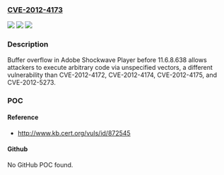 ### [CVE-2012-4173](https://cve.mitre.org/cgi-bin/cvename.cgi?name=CVE-2012-4173)
![](https://img.shields.io/static/v1?label=Product&message=n%2Fa&color=blue)
![](https://img.shields.io/static/v1?label=Version&message=n%2Fa&color=blue)
![](https://img.shields.io/static/v1?label=Vulnerability&message=n%2Fa&color=brighgreen)

### Description

Buffer overflow in Adobe Shockwave Player before 11.6.8.638 allows attackers to execute arbitrary code via unspecified vectors, a different vulnerability than CVE-2012-4172, CVE-2012-4174, CVE-2012-4175, and CVE-2012-5273.

### POC

#### Reference
- http://www.kb.cert.org/vuls/id/872545

#### Github
No GitHub POC found.

